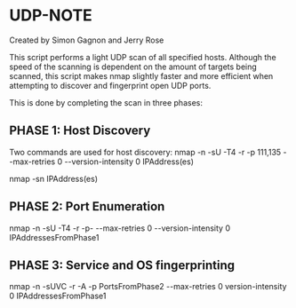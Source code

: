 # UDP-NOTE

Created by Simon Gagnon and Jerry Rose

This script performs a light UDP scan of all specified hosts. Although the speed of the scanning is dependent on the amount of targets being scanned, this script makes nmap slightly faster and more efficient when attempting to discover and fingerprint open UDP ports.

This is done by completing the scan in three phases:

PHASE 1: Host Discovery
-----------------------

Two commands are used for host discovery:
nmap -n -sU -T4 -r -p 111,135 --max-retries 0 --version-intensity 0 IPAddress(es) 

nmap -sn IPAddress(es) 



PHASE 2: Port Enumeration
--------------------------

nmap -n -sU -T4 -r -p- --max-retries 0 --version-intensity 0 IPAddressesFromPhase1



PHASE 3: Service and OS fingerprinting
---------------------------------------

nmap -n -sUVC -r -A -p PortsFromPhase2 --max-retries 0 version-intensity 0 IPAddressesFromPhase1
